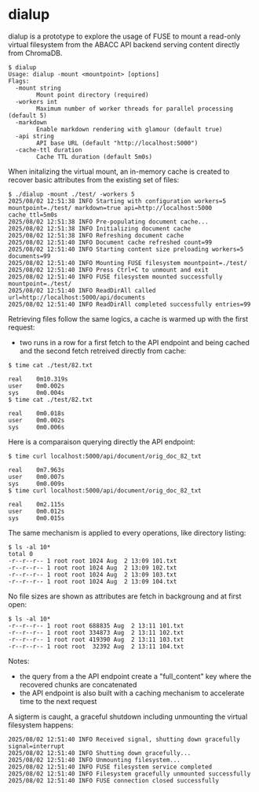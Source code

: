 # dialup

dialup is a prototype to explore the usage of FUSE to mount a read-only virtual filesystem from the ABACC API backend serving content directly from ChromaDB.

```
$ dialup
Usage: dialup -mount <mountpoint> [options]
Flags:
  -mount string
        Mount point directory (required)
  -workers int
        Maximum number of worker threads for parallel processing (default 5)
  -markdown
        Enable markdown rendering with glamour (default true)
  -api string
        API base URL (default "http://localhost:5000")
  -cache-ttl duration
        Cache TTL duration (default 5m0s)
```

When initalizing the virtual mount, an in-memory cache is created to recover basic attributes from the existing set of files:
```
$ ./dialup -mount ./test/ -workers 5
2025/08/02 12:51:38 INFO Starting with configuration workers=5 mountpoint=./test/ markdown=true api=http://localhost:5000 cache_ttl=5m0s
2025/08/02 12:51:38 INFO Pre-populating document cache...
2025/08/02 12:51:38 INFO Initializing document cache
2025/08/02 12:51:38 INFO Refreshing document cache
2025/08/02 12:51:40 INFO Document cache refreshed count=99
2025/08/02 12:51:40 INFO Starting content size preloading workers=5 documents=99
2025/08/02 12:51:40 INFO Mounting FUSE filesystem mountpoint=./test/
2025/08/02 12:51:40 INFO Press Ctrl+C to unmount and exit
2025/08/02 12:51:40 INFO FUSE filesystem mounted successfully mountpoint=./test/
2025/08/02 12:51:40 INFO ReadDirAll called url=http://localhost:5000/api/documents
2025/08/02 12:51:40 INFO ReadDirAll completed successfully entries=99
```

Retrieving files follow the same logics, a cache is warmed up with the first request:

- two runs in a row for a first fetch to the API endpoint and being cached and the second fetch retreived directly from cache:
```
$ time cat ./test/82.txt

real    0m10.319s
user    0m0.002s
sys     0m0.004s
$ time cat ./test/82.txt

real    0m0.018s
user    0m0.002s
sys     0m0.006s
```

Here is a comparaison querying directly the API endpoint:
```
$ time curl localhost:5000/api/document/orig_doc_82_txt

real    0m7.963s
user    0m0.007s
sys     0m0.009s
$ time curl localhost:5000/api/document/orig_doc_82_txt

real    0m2.115s
user    0m0.012s
sys     0m0.015s
```

The same mechanism is applied to every operations, like directory listing:
```
$ ls -al 10*
total 0
-r--r--r-- 1 root root 1024 Aug  2 13:09 101.txt
-r--r--r-- 1 root root 1024 Aug  2 13:09 102.txt
-r--r--r-- 1 root root 1024 Aug  2 13:09 103.txt
-r--r--r-- 1 root root 1024 Aug  2 13:09 104.txt
```
No file sizes are shown as attributes are fetch in backgroung and at first open:
```
$ ls -al 10*
-r--r--r-- 1 root root 688835 Aug  2 13:11 101.txt
-r--r--r-- 1 root root 334873 Aug  2 13:11 102.txt
-r--r--r-- 1 root root 419390 Aug  2 13:11 103.txt
-r--r--r-- 1 root root  32392 Aug  2 13:11 104.txt
```

Notes:
- the query from a the API endpoint create a "full_content" key where the recovered chunks are concatenated
- the API endpoint is also built with a caching mechanism to accelerate time to the next request

A sigterm is caught, a graceful shutdown including unmounting the virtual filesystem happens:
```
2025/08/02 12:51:40 INFO Received signal, shutting down gracefully signal=interrupt
2025/08/02 12:51:40 INFO Shutting down gracefully...
2025/08/02 12:51:40 INFO Unmounting filesystem...
2025/08/02 12:51:40 INFO FUSE filesystem service completed
2025/08/02 12:51:40 INFO Filesystem gracefully unmounted successfully
2025/08/02 12:51:40 INFO FUSE connection closed successfully
```